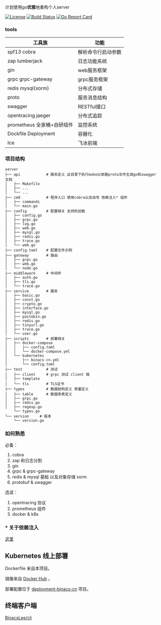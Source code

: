 

计划使用go**优雅**地重构个人server

[![License](https://img.shields.io/github/license/BinacsLee/server?color=%2387CEFA)](https://github.com/BinacsLee/server/blob/master/LICENSE)
[![Build Status](https://travis-ci.com/BinacsLee/server.svg?branch=master)](https://travis-ci.com/BinacsLee/server)
[![Go Report Card](https://goreportcard.com/badge/github.com/BinacsLee/server)](https://goreportcard.com/report/github.com/BinacsLee/server)

### tools

| 工具族                     | 功能               |
| -------------------------- | ------------------ |
| spf13 cobra                | 解析命令行启动参数 |
| zap lumberjack             | 日志功能系统       |
| gin                        | web服务框架        |
| grpc grpc-gateway          | grpc服务框架       |
| redis mysql(xorm)          | 分布式存储         |
| proto                      | 服务消息结构       |
| swagger                    | RESTful接口        |
| opentracing jaeger         | 分布式追踪         |
| prometheus 全家桶+自研组件 | 监控系统           |
| Dockfile Deployment        | 容器化             |
| Ice                        | 飞冰前端           |



### 项目结构

```
server
├── api            # 服务定义 此目录下执行make以依据proto文件生成go和swagger文档
│   ├── Makefile
│   ├── ...
│   └── ...
├── cmd            # 程序入口 使用cobra以及自写 依赖注入* 组件
│   ├── commands
│   └── main.go
├── config         # 配置相关 支持热加载
│   ├── config.go
│   ├── grpc.go
│   ├── log.go
│   ├── web.go
│   ├── mysql.go
│   ├── redis.go
│   ├── trace.go
│   └── web.go
├── config.toml    # 配置文件示例
├── gateway        # 路由
│   ├── grpc.go
│   ├── web.go
│   └── node.go
├── middleware     # 中间件
│   ├── auth.go
│   ├── tls.go
│   └── trace.go
├── service        # 服务
│   ├── basic.go
│   ├── const.go
│   ├── crypto.go
│   ├── interface.go
│   ├── mysql.go
│   ├── pastebin.go
│   ├── redis.go
│   ├── tinyurl.go
│   ├── trace.go
│   └── user.go
├── scripts        # 部署相关
│   ├── docker-compose
│   │   ├── config.toml
│   │   └── docker-compose.yml
│   └── kubernetes
│       ├── binacs-cn.yml
│       └── config.toml
├── test           # 测试
│   ├── client     # grpc 测试 client 端
│   ├── template
│   └── tls        # TLS证书
├── types          # 数据结构定义 常量定义
│   ├── table      # 数据库表定义
│   ├── grpc.go
│   ├── redis.go
│   ├── regexp.go
    └── types.go
└── version     # 版本
    └── version.go

```



### 如何熟悉

必备：

1. cobra
2. zap 和日志分割
3. gin
4. grpc & grpc-gateway
5. redis & mysql 基础 以及对象存储 xorm
6. protobuf & swagger

选读：

1. opentracing 协议
2. prometheus 组件
3. docker & k8s

### * 关于依赖注入

[这里](https://github.com/binacsgo/inject)



## Kubernetes 线上部署

Dockerfile 来自本项目。

镜像来自 [Docker Hub](https://hub.docker.com/r/binacslee/binacs-cn) 。

部署配置位于 [deployment-binacs-cn](https://github.com/OpenKikCoc/deployment-binacs-cn) 项目。



## 终端客户端

[BinacsLee/cli](https://github.com/BinacsLee/cli)

